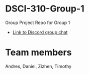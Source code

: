 # DSCI-310-Group-1
Group Project Repo for Group 1

- [Link to Discord group chat](https://discord.gg/8s8EjuTb)

# Team members
Andres, Daniel, Zizhen, Timothy
